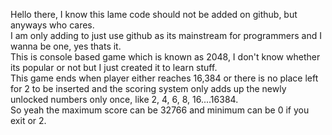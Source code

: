 Hello there, I know this lame code should not be added on github, but anyways who cares.
<br>
I am only adding to just use github as its mainstream for programmers and I wanna be one, yes thats it.
<br>
This is console based game which is known as 2048, I don't know whether its popular or not but I just created it to learn stuff.
<br>
This game ends when player either reaches 16,384 or there is no place left for 2 to be inserted and the scoring system only adds up the newly unlocked numbers only once, like 2, 4, 6, 8, 16....16384.
<br>
So yeah the maximum score can be 32766 and minimum can be 0 if you exit or 2.
